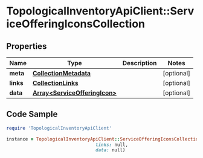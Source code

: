 # TopologicalInventoryApiClient::ServiceOfferingIconsCollection

## Properties

Name | Type | Description | Notes
------------ | ------------- | ------------- | -------------
**meta** | [**CollectionMetadata**](CollectionMetadata.md) |  | [optional] 
**links** | [**CollectionLinks**](CollectionLinks.md) |  | [optional] 
**data** | [**Array&lt;ServiceOfferingIcon&gt;**](ServiceOfferingIcon.md) |  | [optional] 

## Code Sample

```ruby
require 'TopologicalInventoryApiClient'

instance = TopologicalInventoryApiClient::ServiceOfferingIconsCollection.new(meta: null,
                                 links: null,
                                 data: null)
```


